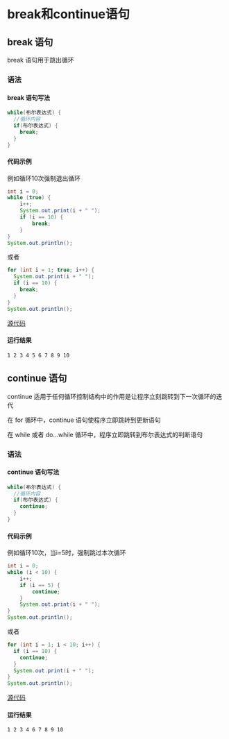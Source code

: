 # break和continue语句

## break 语句

break 语句用于跳出循环

### 语法

#### break 语句写法

```java
while(布尔表达式) {
  //循环内容
  if(布尔表达式) {
    break;
  }
}
```

#### 代码示例

例如循环10次强制退出循环

```java
int i = 0;
while (true) {
    i++;
    System.out.print(i + " ");
    if (i == 10) {
        break;
    }
}
System.out.println();
```

或者

```java
for (int i = 1; true; i++) {
  System.out.print(i + " ");
  if (i == 10) {
    break;
  }
}
System.out.println();
```

[源代码](Break.java)

#### 运行结果

```
1 2 3 4 5 6 7 8 9 10
```


## continue 语句

continue 适用于任何循环控制结构中的作用是让程序立刻跳转到下一次循环的迭代

在 for 循环中，continue 语句使程序立即跳转到更新语句

在 while 或者 do…while 循环中，程序立即跳转到布尔表达式的判断语句

### 语法

#### continue 语句写法

```java
while(布尔表达式) {
  //循环内容
  if(布尔表达式) {
    continue;
  }
}
```

#### 代码示例

例如循环10次，当i=5时，强制跳过本次循环

```java
int i = 0;
while (i < 10) {
    i++;
    if (i == 5) {
        continue;
    }
    System.out.print(i + " ");
}
System.out.println();
```

或者

```java
for (int i = 1; i < 10; i++) {
  if (i == 10) {
    continue;
  }
  System.out.print(i + " ");
}
System.out.println();
```

[源代码](Continue.java)

#### 运行结果

```
1 2 3 4 6 7 8 9 10
```
